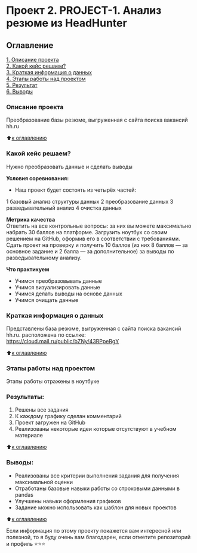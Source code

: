 # Проект 2. PROJECT-1. Анализ резюме из HeadHunter

## Оглавление  
[1. Описание проекта](.README.md#Описание-проекта)  
[2. Какой кейс решаем?](.README.md#Какой-кейс-решаем)  
[3. Краткая информация о данных](.README.md#Краткая-информация-о-данных)  
[4. Этапы работы над проектом](.README.md#Этапы-работы-над-проектом)  
[5. Результат](.README.md#Результат)    
[6. Выводы](.README.md#Выводы) 

### Описание проекта    
Преобразование базы резюме, выгруженная с сайта поиска вакансий hh.ru

:arrow_up:[к оглавлению](README.md#Oглавление)


### Какой кейс решаем?    
Нужно преобразовать данные и сделать выводы

**Условия соревнования:**  
- Наш проект будет состоять из четырёх частей:

1 базовый анализ структуры данных
2 преобразование данных
3 разведывательный анализ
4 очистка данных

**Метрика качества**     
Ответить на все контрольные вопросы: за них вы можете максимально набрать 30 баллов на платформе.
Загрузить ноутбук со своим решением на GitHub, оформив его в соответствии с требованиями.
Сдать проект на проверку и получить 10 баллов (из них 8 баллов — за основное задание и 2 балла — за дополнительное) за выводы по разведывательному анализу.

**Что практикуем**
- Учимся преобразовывать данные     
- Учимся визуализировать данные
- Учимся делать выводы на основе данных
- Учимся очищать данные


### Краткая информация о данных
Представлены база резюме, выгруженная с сайта поиска вакансий hh.ru.
расположена по ссылке: https://cloud.mail.ru/public/bZNy/43RPpeRgY


:arrow_up:[к оглавлению](README.md#Оглавление)


### Этапы работы над проектом 
    
Этапы работы отражены в ноутбуке


### Результаты:  
1. Решены все задания
2. К каждому графику сделан комментарий
3. Проект загружен на GitHub
4. Реализованы некоторые идеи которые отсутствуют в учебном материале


:arrow_up:[к оглавлению](README.md#Оглавление)


### Выводы:  
- Реализованы все критерии выполнения задания для получения максимальной оценки
- Отработаны базовые навыки работы со строковыми данными в pandas
- Улучшены навыки оформления графиков
- Задание можно использовать как шаблон для новых проектов


:arrow_up:[к оглавлению](README.md#Оглавление)

Если информация по этому проекту покажется вам интересной или полезной, то я буду очень вам благодарен, если отметите репозиторий и профиль ⭐️⭐️⭐️